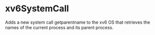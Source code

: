 # xv6SystemCall
Adds a new system call getparentname to the xv6 OS that retrieves the names of the current process and its parent process.
